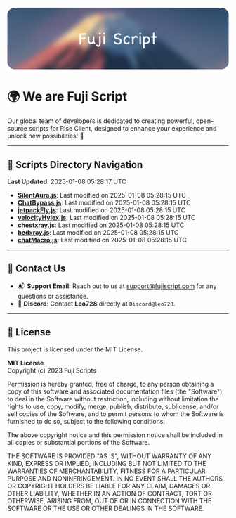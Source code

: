 ![Banner](.github/b.webp)

# 🌍 **We are Fuji Script**

Our global team of developers is dedicated to creating powerful, open-source scripts for Rise Client, designed to enhance your experience and unlock new possibilities! 🌟

---
<!-- SCRIPTS_NAVIGATION_START -->
## 📂 **Scripts Directory Navigation**

**Last Updated**: 2025-01-08 05:28:17 UTC

- **[SilentAura.js](scripts/SilentAura.js)**: Last modified on 2025-01-08 05:28:15 UTC
- **[ChatBypass.js](scripts/ChatBypass.js)**: Last modified on 2025-01-08 05:28:15 UTC
- **[jetpackFly.js](scripts/jetpackFly.js)**: Last modified on 2025-01-08 05:28:15 UTC
- **[velocityHylex.js](scripts/velocityHylex.js)**: Last modified on 2025-01-08 05:28:15 UTC
- **[chestxray.js](scripts/chestxray.js)**: Last modified on 2025-01-08 05:28:15 UTC
- **[bedxray.js](scripts/bedxray.js)**: Last modified on 2025-01-08 05:28:15 UTC
- **[chatMacro.js](scripts/chatMacro.js)**: Last modified on 2025-01-08 05:28:15 UTC

<!-- SCRIPTS_NAVIGATION_END -->

---

## 💬 **Contact Us**  
- 📬 **Support Email**: Reach out to us at [support@fujiscript.com](mailto:support@fujiscript.com) for any questions or assistance.  
- 💬 **Discord**: Contact **Leo728** directly at `Discord@leo728`.

---

## 📜 **License**

This project is licensed under the MIT License.  

**MIT License**  
Copyright (c) 2023 Fuji Scripts  

Permission is hereby granted, free of charge, to any person obtaining a copy of this software and associated documentation files (the "Software"), to deal in the Software without restriction, including without limitation the rights to use, copy, modify, merge, publish, distribute, sublicense, and/or sell copies of the Software, and to permit persons to whom the Software is furnished to do so, subject to the following conditions:  

The above copyright notice and this permission notice shall be included in all copies or substantial portions of the Software.  

THE SOFTWARE IS PROVIDED "AS IS", WITHOUT WARRANTY OF ANY KIND, EXPRESS OR IMPLIED, INCLUDING BUT NOT LIMITED TO THE WARRANTIES OF MERCHANTABILITY, FITNESS FOR A PARTICULAR PURPOSE AND NONINFRINGEMENT. IN NO EVENT SHALL THE AUTHORS OR COPYRIGHT HOLDERS BE LIABLE FOR ANY CLAIM, DAMAGES OR OTHER LIABILITY, WHETHER IN AN ACTION OF CONTRACT, TORT OR OTHERWISE, ARISING FROM, OUT OF OR IN CONNECTION WITH THE SOFTWARE OR THE USE OR OTHER DEALINGS IN THE SOFTWARE.  
